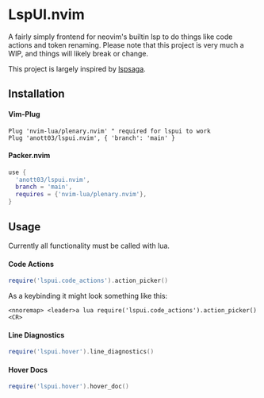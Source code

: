 # LspUI.nvim
A fairly simply frontend for neovim's builtin lsp to do things like code actions and token renaming. Please note that this project is very much a WIP, and things will likely break or change.

This project is largely inspired by [lspsaga](https://github.com/glepnir/lspsaga.nvim).

## Installation
#### Vim-Plug
```viml
Plug 'nvim-lua/plenary.nvim' " required for lspui to work
Plug 'anott03/lspui.nvim', { 'branch': 'main' }
```
#### Packer.nvim
```lua
use {
  'anott03/lspui.nvim',
  branch = 'main',
  requires = {'nvim-lua/plenary.nvim'},
}
```

## Usage
Currently all functionality must be called with lua.
#### Code Actions
```lua
require('lspui.code_actions').action_picker()
```
As a keybinding it might look something like this:
```vim
<nnoremap> <leader>a lua require('lspui.code_actions').action_picker()<CR>
```
#### Line Diagnostics
```lua
require('lspui.hover').line_diagnostics()
```
#### Hover Docs
```lua
require('lspui.hover').hover_doc()
```
